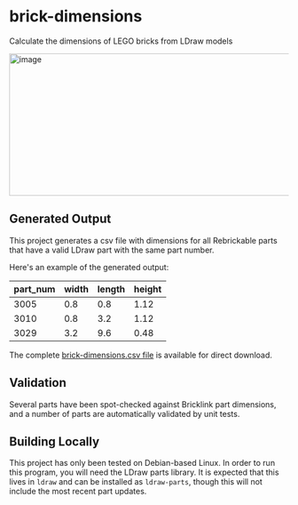 # brick-dimensions

Calculate the dimensions of LEGO bricks from LDraw models

[<img width="512" height="256" alt="image" src="https://github.com/user-attachments/assets/6426f353-5a53-484a-84c7-4a1b39e68bd3" />](https://commons.wikimedia.org/wiki/File:Lego_dimensions.svg)

## Generated Output

This project generates a csv file with dimensions for all Rebrickable parts that have a valid LDraw part with the same part number.

Here's an example of the generated output:

| part_num | width | length | height |
|----------|-------|--------|--------|
| 3005     | 0.8   | 0.8    | 1.12   |
| 3010     | 0.8   | 3.2    | 1.12   |
| 3029     | 3.2   | 9.6    | 0.48   |

The complete [brick-dimensions.csv file](https://jncraton.github.io/brick-dimensions/brick-dimensions.csv) is available for direct download.

## Validation

Several parts have been spot-checked against Bricklink part dimensions, and a number of parts are automatically validated by unit tests.

## Building Locally

This project has only been tested on Debian-based Linux. In order to run this program, you will need the LDraw parts library. It is expected that this lives in `ldraw` and can be installed as `ldraw-parts`, though this will not include the most recent part updates.
